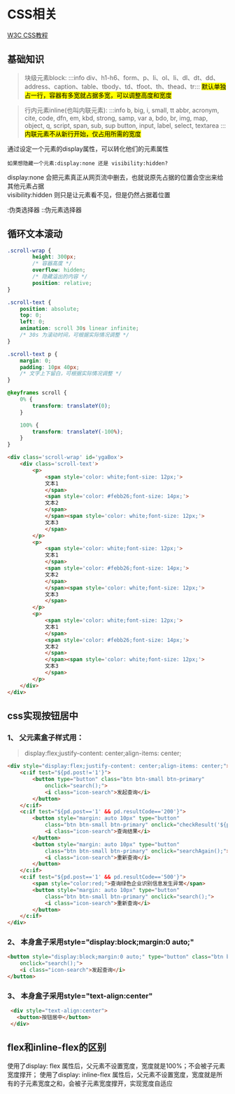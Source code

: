 # CSS相关
[W3C CSS教程](https://www.w3school.com.cn/css/index.asp)
## 基础知识
>块级元素block:
:::info
div、h1-h6、form、p、li、ol、li、dl、dt、dd、address、caption、table、tbody、td、tfoot、th、thead、tr​
:::
<mark>默认单独占一行，容器有多宽就占据多宽，可以调整高度和宽度</mark>

>行内元素inline(也叫内联元素):
:::info
b, big, i, small, tt
abbr, acronym, cite, code, dfn, em, kbd, strong, samp, var
a, bdo, br, img, map, object, q, script, span, sub, sup
button, input, label, select, textarea
:::
<mark>内联元素不从新行开始，仅占用所需的宽度</mark>

通过设定一个元素的display属性，可以转化他们的元素属性

```如果想隐藏一个元素:display:none 还是 visibility:hidden?```

display:none 会把元素真正从网页流中删去，也就说原先占据的位置会空出来给其他元素占据<br>
visibility:hidden 则只是让元素看不见，但是仍然占据着位置

:伪类选择器
::伪元素选择器

## 循环文本滚动
```css
.scroll-wrap {
        height: 300px;
        /* 容器高度 */
        overflow: hidden;
        /* 隐藏溢出的内容 */
        position: relative;
}

.scroll-text {
    position: absolute;
    top: 0;
    left: 0;
    animation: scroll 30s linear infinite;
    /* 30s 为滚动时间，可根据实际情况调整 */
}

.scroll-text p {
    margin: 0;
    padding: 10px 40px;
    /* 文字上下留白，可根据实际情况调整 */
}

@keyframes scroll {
    0% {
        transform: translateY(0);
    }

    100% {
        transform: translateY(-100%);
    }
}
```
```html
<div class='scroll-wrap' id='ygaBox'>
    <div class='scroll-text'>
        <p>
            <span style='color: white;font-size: 12px;'>
            文本1
            </span>
            <span style='color: #febb26;font-size: 14px;'>
            文本2
            </span>
            </span><span style='color: white;font-size: 12px;'>
            文本3
            </span>
        </p>
        <p>
            <span style='color: white;font-size: 12px;'>
            文本1
            </span>
            <span style='color: #febb26;font-size: 14px;'>
            文本2
            </span>
            </span><span style='color: white;font-size: 12px;'>
            文本3
            </span>
        </p>
        <p>
            <span style='color: white;font-size: 12px;'>
            文本1
            </span>
            <span style='color: #febb26;font-size: 14px;'>
            文本2
            </span>
            </span><span style='color: white;font-size: 12px;'>
            文本3
            </span>
        </p>
    </div>
</div>
```
## css实现按钮居中
### 1、 父元素盒子样式用：
>display:flex;justify-content: center;align-items: center;
```html
<div style="display:flex;justify-content: center;align-items: center;">
    <c:if test="${pd.post!='1'}">
        <button type="button" class="btn btn-small btn-primary"
            onclick="search();">
            <i class="icon-search">发起查询</i>
        </button>
    </c:if>
    <c:if test="${pd.post=='1' && pd.resultCode=='200'}">
        <button style="margin: auto 10px" type="button"
            class="btn btn-small btn-primary" onclick="checkResult('${pd.QYMC}');">
            <i class="icon-search">查询结果</i>
        </button>
        <button style="margin: auto 10px" type="button"
            class="btn btn-small btn-primary" onclick="searchAgain();">
            <i class="icon-search">重新查询</i>
        </button>
    </c:if>
    <c:if test="${pd.post=='1' && pd.resultCode=='500'}">
        <span style="color:red;">查询绿色企业识别信息发生异常</span>
        <button style="margin: auto 10px" type="button"
            class="btn btn-small btn-primary" onclick="search();">
            <i class="icon-search">重新查询</i>
        </button>
    </c:if>
</div>
```
### 2、 本身盒子采用style="display:block;margin:0 auto;"
```html
<button style="display:block;margin:0 auto;" type="button" class="btn btn-small btn-primary"
    onclick="search();">
    <i class="icon-search">发起查询</i>
</button>
```

### 3、 本身盒子采用style="text-align:center"
```html
 <div style="text-align:center">
   <button>按钮居中</button>                     
 </div>
```

## flex和inline-flex的区别

使用了display: flex 属性后，父元素不设置宽度，宽度就是100%；不会被子元素宽度撑开；
使用了display: inline-flex 属性后，父元素不设置宽度，宽度就是所有的子元素宽度之和，会被子元素宽度撑开，实现宽度自适应